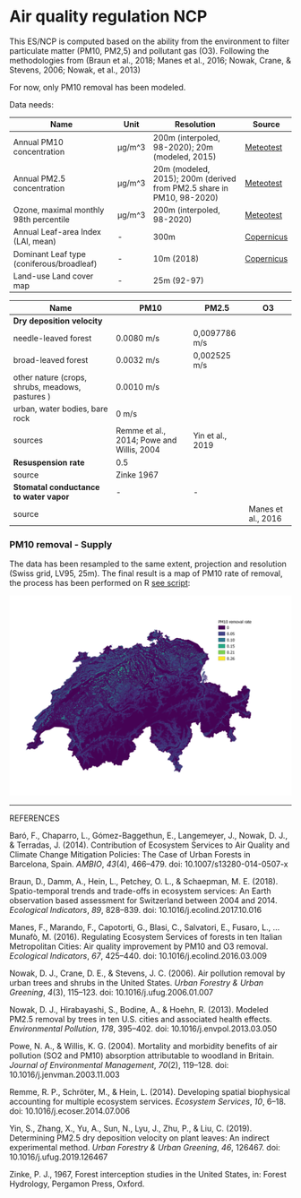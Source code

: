 # Air quality regulation NCP 

This ES/NCP is computed based on the ability from the environment to filter particulate matter (PM10, PM2,5) and pollutant gas (O3). Following the methodologies from (Braun et al., 2018; Manes et al., 2016; Nowak, Crane, & Stevens, 2006; Nowak, et al., 2013)

For now, only PM10 removal has been modeled. 

Data needs: 

| Name                                      | Unit   | Resolution                                                   | Source                                                       |
| ----------------------------------------- | ------ | ------------------------------------------------------------ | ------------------------------------------------------------ |
| Annual PM10 concentration                 | µg/m^3 | 200m (interpoled, 98-2020); 20m (modeled, 2015)              | [Meteotest](https://www.bafu.admin.ch/bafu/fr/home/themes/air/etat/donnees/pollution-de-l_air--modeles-et-scenarios.html) |
| Annual PM2.5 concentration                | µg/m^3 | 20m (modeled, 2015); 200m (derived from PM2.5 share in PM10, 98-2020) | [Meteotest](https://www.bafu.admin.ch/bafu/fr/home/themes/air/etat/donnees/pollution-de-l_air--modeles-et-scenarios.html) |
| Ozone, maximal monthly 98th percentile    | µg/m^3 | 200m (interpoled, 98-2020)                                   | [Meteotest](https://www.bafu.admin.ch/bafu/en/home/topics/air/state/data/historical-data/maps-of-annual-values.html) |
| Annual Leaf-area Index (LAI, mean)        | -      | 300m                                                         | [Copernicus](https://land.copernicus.eu/global/sites/cgls.vito.be/files/products/GIOGL1_PUM_LAI300m-V1_I1.60.pdf) |
| Dominant Leaf type (coniferous/broadleaf) | -      | 10m (2018)                                                   | [Copernicus](https://land.copernicus.eu/pan-european/high-resolution-layers/forests/dominant-leaf-type/status-maps/dominant-leaf-type-2018) |
| Land-use Land cover map                   | -      | 25m (92-97)                                                  |                                                              |

| Name                                             | PM10                                      | PM2.5            | O3                 |
| ------------------------------------------------ | ----------------------------------------- | ---------------- | ------------------ |
| **Dry deposition velocity**                      |                                           |                  |                    |
| needle-leaved forest                             | 0.0080 m/s                                | 0,0097786 m/s    |                    |
| broad-leaved forest                              | 0.0032 m/s                                | 0,002525 m/s     |                    |
| other nature (crops, shrubs, meadows, pastures ) | 0.0010 m/s                                |                  |                    |
| urban, water bodies, bare rock                   | 0 m/s                                     |                  |                    |
| sources                                          | Remme et al., 2014; Powe and Willis, 2004 | Yin et al., 2019 |                    |
| **Resuspension rate**                            | 0.5                                       |                  |                    |
| source                                           | Zinke 1967                                |                  |                    |
| **Stomatal conductance to water vapor**          | -                                         | -                |                    |
| source                                           |                                           |                  | Manes et al., 2016 |



### PM10 removal - Supply

The data has been resampled to the same extent, projection and resolution (Swiss grid, LV95, 25m). The final result is a map of PM10 rate of removal, the process has been performed on R [see script](https://github.com/ValParCH/ValparCH/blob/main/air_quality_regulation/PM10/AQR_PM10.R):

![](https://github.com/ValParCH/ValparCH/blob/main/air_quality_regulation/figs/AQR_value_PM10.png)



------

REFERENCES

Baró, F., Chaparro, L., Gómez-Baggethun, E., Langemeyer, J., Nowak, D. J., & Terradas, J. (2014). Contribution of Ecosystem Services to Air Quality and Climate Change Mitigation Policies: The Case of Urban Forests in Barcelona, Spain. *AMBIO*, *43*(4), 466–479. doi: 10.1007/s13280-014-0507-x

Braun, D., Damm, A., Hein, L., Petchey, O. L., & Schaepman, M. E. (2018). Spatio-temporal trends and trade-offs in ecosystem services: An Earth observation based assessment for Switzerland between 2004 and 2014. *Ecological Indicators*, *89*, 828–839. doi: 10.1016/j.ecolind.2017.10.016

Manes, F., Marando, F., Capotorti, G., Blasi, C., Salvatori, E., Fusaro, L., … Munafò, M. (2016). Regulating Ecosystem Services of forests in ten Italian Metropolitan Cities: Air quality improvement by PM10 and O3 removal. *Ecological Indicators*, *67*, 425–440. doi: 10.1016/j.ecolind.2016.03.009

Nowak, D. J., Crane, D. E., & Stevens, J. C. (2006). Air pollution removal by urban trees and shrubs in the United States. *Urban Forestry & Urban Greening*, *4*(3), 115–123. doi: 10.1016/j.ufug.2006.01.007

Nowak, D. J., Hirabayashi, S., Bodine, A., & Hoehn, R. (2013). Modeled PM2.5 removal by trees in ten U.S. cities and associated health effects. *Environmental Pollution*, *178*, 395–402. doi: 10.1016/j.envpol.2013.03.050

Powe, N. A., & Willis, K. G. (2004). Mortality and morbidity benefits of air pollution (SO2 and PM10) absorption attributable to woodland in Britain. *Journal of Environmental Management*, *70*(2), 119–128. doi: 10.1016/j.jenvman.2003.11.003

Remme, R. P., Schröter, M., & Hein, L. (2014). Developing spatial biophysical accounting for multiple ecosystem services. *Ecosystem Services*, *10*, 6–18. doi: 10.1016/j.ecoser.2014.07.006

Yin, S., Zhang, X., Yu, A., Sun, N., Lyu, J., Zhu, P., & Liu, C. (2019). Determining PM2.5 dry deposition velocity on plant leaves: An indirect experimental method. *Urban Forestry & Urban Greening*, *46*, 126467. doi: 10.1016/j.ufug.2019.126467

Zinke, P. J., 1967, Forest interception studies in the United States, in: Forest Hydrology, Pergamon Press, Oxford.
